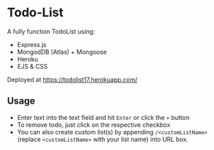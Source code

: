 # Todo-List
A fully function TodoList using:
- Express.js
- MongodDB (Atlas) + Mongoose
- Heroku
- EJS & CSS

Deployed at https://todolist17.herokuapp.com/

## Usage
- Enter text into the text field and hit `Enter` or click the `+` button
- To remove todo, just click on the respective checkbox
- You can also create custom list(s) by appending `/<customListName>` (replace `<customListName>` with your list name) into URL box.

